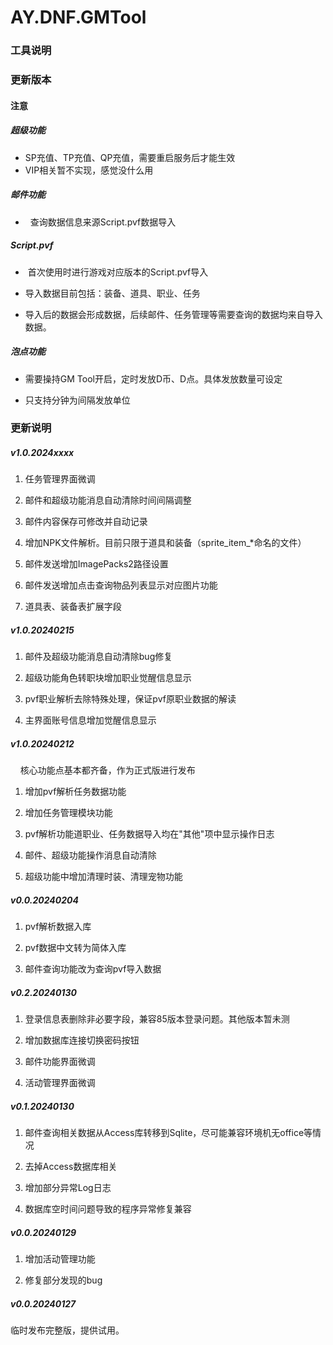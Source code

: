 # AY.DNF.GMTool

### 工具说明

### 更新版本

#### 注意

##### 超级功能

- SP充值、TP充值、QP充值，需要重启服务后才能生效
- VIP相关暂不实现，感觉没什么用

##### 邮件功能

-   查询数据信息来源Script.pvf数据导入 

##### Script.pvf

-  首次使用时进行游戏对应版本的Script.pvf导入

- 导入数据目前包括：装备、道具、职业、任务

- 导入后的数据会形成数据，后续邮件、任务管理等需要查询的数据均来自导入数据。 

##### 泡点功能

- 需要操持GM Tool开启，定时发放D币、D点。具体发放数量可设定

- 只支持分钟为间隔发放单位

### 更新说明

##### v1.0.2024xxxx

1. 任务管理界面微调

2. 邮件和超级功能消息自动清除时间间隔调整

3. 邮件内容保存可修改并自动记录

4. 增加NPK文件解析。目前只限于道具和装备（sprite_item_*命名的文件）

5. 邮件发送增加ImagePacks2路径设置

6. 邮件发送增加点击查询物品列表显示对应图片功能

7. 道具表、装备表扩展字段

##### v1.0.20240215

1. 邮件及超级功能消息自动清除bug修复

2. 超级功能角色转职块增加职业觉醒信息显示

3. pvf职业解析去除特殊处理，保证pvf原职业数据的解读

4. 主界面账号信息增加觉醒信息显示

##### v1.0.20240212

    核心功能点基本都齐备，作为正式版进行发布

1. 增加pvf解析任务数据功能

2. 增加任务管理模块功能

3. pvf解析功能道职业、任务数据导入均在"其他"项中显示操作日志

4. 邮件、超级功能操作消息自动清除

5. 超级功能中增加清理时装、清理宠物功能

##### v0.0.20240204

1. pvf解析数据入库

2. pvf数据中文转为简体入库

3. 邮件查询功能改为查询pvf导入数据

##### v0.2.20240130

1. 登录信息表删除非必要字段，兼容85版本登录问题。其他版本暂未测

2. 增加数据库连接切换密码按钮

3. 邮件功能界面微调

4. 活动管理界面微调

##### v0.1.20240130

1. 邮件查询相关数据从Access库转移到Sqlite，尽可能兼容环境机无office等情况

2. 去掉Access数据库相关

3. 增加部分异常Log日志

4. 数据库空时间问题导致的程序异常修复兼容

##### v0.0.20240129

1. 增加活动管理功能

2. 修复部分发现的bug

##### v0.0.20240127

临时发布完整版，提供试用。